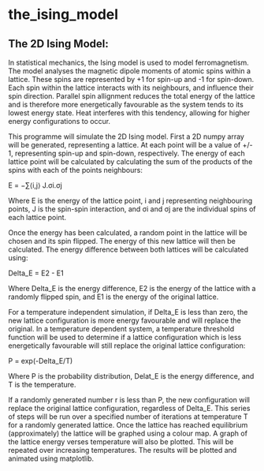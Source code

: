 # the_ising_model

## The 2D Ising Model:

<p>In statistical mechanics, the Ising model is used to model ferromagnetism. The
model analyses the magnetic dipole moments of atomic spins within a lattice.
These spins are represented by +1 for spin-up and -1 for spin-down. Each spin
within the lattice interacts with its neighbours, and influence their spin
direction. Parallel spin allignment reduces the total energy of the lattice
and is therefore more energetically favourable as the system tends to its
lowest energy state. Heat interferes with this tendency, allowing for higher
energy configurations to occur.</p>
<p>This programme will simulate the 2D Ising model. First a 2D numpy array will be
generated, representing a lattice. At each point will be a value of +/- 1,
representing spin-up and spin-down, respectively. The energy of each lattice
point will be calculated by calculating the sum of the products of the spins
with each of the points neighbours:</p>
                            E = −∑⟨i,j⟩ J.σi.σj
<p>Where E is the energy of the lattice point, i and j representing neighbouring
points, J is the spin-spin interaction, and σi and σj are the individual spins
of each lattice point.</p>
<p>Once the energy has been calculated, a random point in the lattice will be
chosen and its spin flipped. The energy of this new lattice will then be
calculated. The energy difference between both lattices will be calculated
using:</p>
                            Delta_E = E2 - E1
<p>Where Delta_E is the energy difference, E2 is the energy of the lattice with a
randomly flipped spin, and E1 is the energy of the original lattice.</p>
<p>For a temperature independent simulation, if Delta_E is less than zero, the new
lattice configuration is more energy favourable and will replace the original.
In a temperature dependent system, a temperature threshold function will be
used to determine if a lattice configuration which is less energetically
favourable will still replace the original lattice configuration:</p>
                            P = exp(-Delta_E/T)
</p>Where P is the probability distribution, Delat_E is the energy difference, and
T is the temperature.</p>
<p>If a randomly generated number r is less than P, the new configuration will
replace the original lattice configuration, regardless of Delta_E.
This series of steps will be run over a specified number of iterations at
temperature T for a randomly generated lattice. Once the lattice has reached
equilibrium (approximately) the lattice will be graphed using a colour map. A
graph of the lattice energy verses temperature will also be plotted. This will
be repeated over increasing temperatures. The results will be plotted and
animated using matplotlib.</p>
